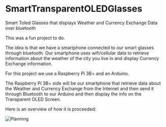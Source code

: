 # SmartTransparentOLEDGlasses
Smart Toled Glasses that displays Weather and Currency Exchange Data over bluetooth


This was a fun project to do.

The idea is that we have a smartphone connected to our smart glasses through bluetooth. Our smartphone uses wifi/cellular data to retrieve information about the weather of the city you live in and display Currency Exchange information.


For this project we use a Raspberry Pi 3B+ and an Arduino.

The Raspberry Pi 3B+ side will be our smartphone that retrieve data about the Weather and Currency Exchange from the Internet and then send it through Bluetooth to our Arduino and then display the info on the Transparent OLED Screen.

Here is an overview of how it is proceeded:

![Planning](https://github.com/Myutaze/SmartTransparentOLEDGlasses/assets/123553691/e5b54170-1e01-44e2-8847-53b5512bcae2)
